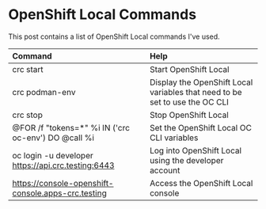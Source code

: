 # OpenShift Local Commands

This post contains a list of OpenShift Local commands I've used.

| Command| Help |
| :--- | :--- |
| crc start | Start OpenShift Local |
| crc podman-env | Display the OpenShift Local variables that need to be set to use the OC CLI |
| crc stop | Stop OpenShift Local |
| @FOR /f "tokens=*" %i IN ('crc oc-env') DO @call %i | Set the OpenShift Local OC CLI variables |
| oc login -u developer https://api.crc.testing:6443 | Log into OpenShift Local using the developer account |
| https://console-openshift-console.apps-crc.testing | Access the OpenShift Local console |



